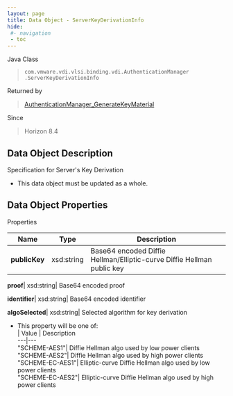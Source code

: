 ```yaml
---
layout: page
title: Data Object - ServerKeyDerivationInfo
hide:
 #- navigation
 - toc
---
```






Java Class  
> `com.vmware.vdi.vlsi.binding.vdi.AuthenticationManager  .ServerKeyDerivationInfo`

Returned by  
> [AuthenticationManager_GenerateKeyMaterial](vdi.AuthenticationManager.md#generateKeyMaterial)

Since  
> Horizon 8.4


## Data Object Description 

Specification for Server's Key Derivation 

  * This data object must be updated as a whole.



## Data Object Properties

Properties

Name |  Type |  Description   
---|---|---  
**publicKey**|  xsd:string|  Base64 encoded Diffie Hellman/Elliptic-curve Diffie Hellman public key   
  
**proof**|  xsd:string|  Base64 encoded proof   
  
**identifier**|  xsd:string|  Base64 encoded identifier   
  
**algoSelected**|  xsd:string|  Selected algorithm for key derivation   


  * This property will be one of:  
|  Value |  Description   
---|---  
"SCHEME-AES1"| Diffie Hellman algo used by low power clients  
"SCHEME-AES2"| Diffie Hellman algo used by high power clients  
"SCHEME-EC-AES1"| Elliptic-curve Diffie Hellman algo used by low power clients  
"SCHEME-EC-AES2"| Elliptic-curve Diffie Hellman algo used by high power clients  

  
  

  
